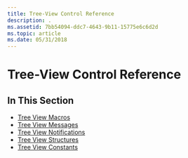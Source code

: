 ```yaml
---
title: Tree-View Control Reference
description: .
ms.assetid: 7bb54094-ddc7-4643-9b11-15775e6c6d2d
ms.topic: article
ms.date: 05/31/2018
---
```


# Tree-View Control Reference

## In This Section

-   [Tree View Macros](bumper-tree-view-control-reference-macros.md)
-   [Tree View Messages](bumper-tree-view-control-reference-messages.md)
-   [Tree View Notifications](bumper-tree-view-control-reference-notifications.md)
-   [Tree View Structures](bumper-tree-view-control-reference-structures.md)
-   [Tree View Constants](bumper-tree-view-control-reference-constants.md)

 

 




